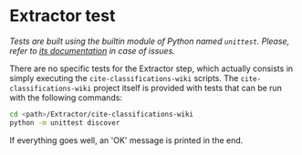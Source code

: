 # Extractor test
_Tests are built using the builtin module of Python named `unittest`. Please, refer to [its documentation](https://docs.python.org/3.7/library/unittest.html)
in case of issues._

There are no specific tests for the Extractor step, which actually consists in simply executing the `cite-classifications-wiki`
scripts.
The `cite-classifications-wiki` project itself is provided with tests that can be run with the following commands:
```bash
cd <path>/Extractor/cite-classifications-wiki
python -m unittest discover
```

If everything goes well, an 'OK' message is printed in the end.

